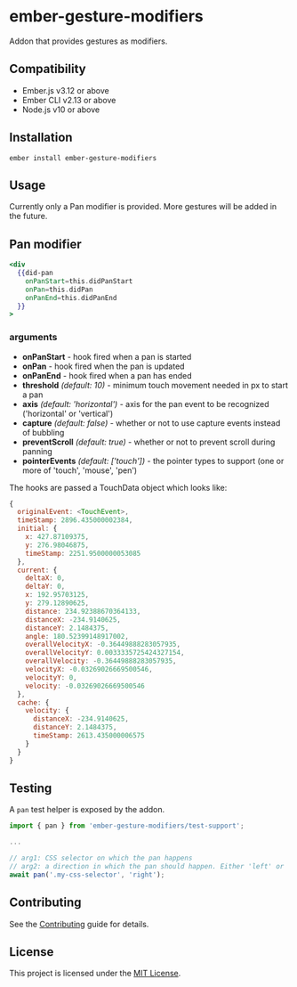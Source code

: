 ember-gesture-modifiers
==============================================================================

Addon that provides gestures as modifiers.

Compatibility
------------------------------------------------------------------------------

* Ember.js v3.12 or above
* Ember CLI v2.13 or above
* Node.js v10 or above


Installation
------------------------------------------------------------------------------

```
ember install ember-gesture-modifiers
```


Usage
------------------------------------------------------------------------------

Currently only a Pan modifier is provided. More gestures will be added in the future.

## Pan modifier
```handlebars
<div
  {{did-pan
    onPanStart=this.didPanStart
    onPan=this.didPan
    onPanEnd=this.didPanEnd
  }}
>
```

### arguments
 - **onPanStart** - hook fired when a pan is started
 - **onPan** - hook fired when the pan is updated
 - **onPanEnd** - hook fired when a pan has ended
 - **threshold** _(default: 10)_ - minimum touch movement needed in px to start a pan
 - **axis** _(default: 'horizontal')_ - axis for the pan event to be recognized ('horizontal' or 'vertical')
 - **capture** _(default: false)_ - whether or not to use capture events instead of bubbling
 - **preventScroll** _(default: true)_ - whether or not to prevent scroll during panning
 - **pointerEvents** _(default: ['touch'])_ - the pointer types to support (one or more of 'touch', 'mouse', 'pen')

The hooks are passed a TouchData object which looks like:
```javascript
{
  originalEvent: <TouchEvent>,
  timeStamp: 2896.435000002384,
  initial: {
    x: 427.87109375,
    y: 276.98046875,
    timeStamp: 2251.9500000053085
  },
  current: {
    deltaX: 0,
    deltaY: 0,
    x: 192.95703125,
    y: 279.12890625,
    distance: 234.92388670364133,
    distanceX: -234.9140625,
    distanceY: 2.1484375,
    angle: 180.52399148917002,
    overallVelocityX: -0.36449888283057935,
    overallVelocityY: 0.0033335725424327154,
    overallVelocity: -0.36449888283057935,
    velocityX: -0.03269026669500546,
    velocityY: 0,
    velocity: -0.03269026669500546
  },
  cache: {
    velocity: {
      distanceX: -234.9140625,
      distanceY: 2.1484375,
      timeStamp: 2613.435000006575
    }
  }
}
```

Testing
------------------------------------------------------------------------------
A `pan` test helper is exposed by the addon.

```javascript
import { pan } from 'ember-gesture-modifiers/test-support';

...

// arg1: CSS selector on which the pan happens
// arg2: a direction in which the pan should happen. Either 'left' or 'right'.
await pan('.my-css-selector', 'right');
```

Contributing
------------------------------------------------------------------------------

See the [Contributing](CONTRIBUTING.md) guide for details.


License
------------------------------------------------------------------------------

This project is licensed under the [MIT License](LICENSE.md).

